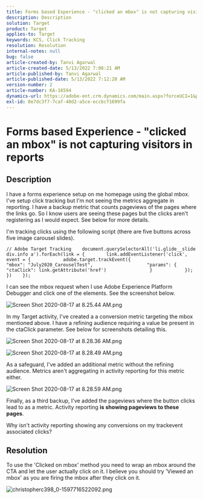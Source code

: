 ```yaml
---
title: Forms based Experience - "clicked an mbox" is not capturing visitors in reports
description: Description
solution: Target
product: Target
applies-to: Target
keywords: KCS, Click Tracking
resolution: Resolution
internal-notes: null
bug: false
article-created-by: Tanvi Agarwal
article-created-date: 5/13/2022 7:08:21 AM
article-published-by: Tanvi Agarwal
article-published-date: 5/13/2022 7:12:28 AM
version-number: 2
article-number: KA-16594
dynamics-url: https://adobe-ent.crm.dynamics.com/main.aspx?forceUCI=1&pagetype=entityrecord&etn=knowledgearticle&id=590e9573-8bd2-ec11-a7b5-00224809c27a
exl-id: 0e7dc3f7-7caf-40d2-a5ce-eccbcf1699fa
---
```

# Forms based Experience - "clicked an mbox" is not capturing visitors in reports

## Description


I have a forms experience setup on me homepage using the global mbox. I've setup click tracking but I'm not seeing the metrics aggregate in reporting. I have a backup metric that counts pageviews of the pages where the links go. So I know users are seeing these pages but the clicks aren't registering as I would expect. See below for more details.





I'm tracking clicks using the following script (there are five buttons across five image carousel slides).




```
// Adobe Target Tracking    document.querySelectorAll('li.glide__slide div.info a').forEach(link = {        link.addEventListener('click', event = {            adobe.target.trackEvent({                    "mbox": "July2020_CarouselTest",                    "params": {                    "ctaClick": link.getAttribute('href')                }            });        })    });
```




I can see the mbox request when I use Adobe Experience Platform Debugger and click one of the elements. See the screenshot below.



![Screen Shot 2020-08-17 at 8.25.44 AM.png](https://experienceleaguecommunities.adobe.com/t5/image/serverpage/image-id/26222i8EFBFA8432501D9E/image-size/medium?v=1.0&amp;px=400 "Screen Shot 2020-08-17 at 8.25.44 AM.png")



In my Target activity, I've created a a conversion metric targeting the mbox mentioned above. I have a refining audience requiring a value be present in the ctaClick parameter. See below for screenshots detailing this.



![Screen Shot 2020-08-17 at 8.28.36 AM.png](https://experienceleaguecommunities.adobe.com/t5/image/serverpage/image-id/26225i9E8B86819537BB25/image-size/medium?v=1.0&amp;px=400 "Screen Shot 2020-08-17 at 8.28.36 AM.png")

![Screen Shot 2020-08-17 at 8.28.49 AM.png](https://experienceleaguecommunities.adobe.com/t5/image/serverpage/image-id/26223i6D9AAA0A81236A58/image-size/medium?v=1.0&amp;px=400 "Screen Shot 2020-08-17 at 8.28.49 AM.png")







As a safeguard, I've added an additional metric without the refining audience. Metrics aren't aggregating in activity reporting for this metric either.



![Screen Shot 2020-08-17 at 8.28.59 AM.png](https://experienceleaguecommunities.adobe.com/t5/image/serverpage/image-id/26224iFF036B11B2E932FC/image-size/medium?v=1.0&amp;px=400 "Screen Shot 2020-08-17 at 8.28.59 AM.png")



Finally, as a third backup, I've added the pageviews where the button clicks lead to as a metric. Activity reporting <b>is showing pageviews to these pages</b>.



Why isn't activity reporting showing any conversions on my trackevent associated clicks?


## Resolution




To use the 'Clicked on mbox' method you need to wrap an mbox around the CTA and let the user actually click on it. I believe you should try 'Viewed an mbox' as you are firing the mbox after they click on it.



![christopherc398_0-1597716522092.png](https://experienceleaguecommunities.adobe.com/t5/image/serverpage/image-id/26237i01409F8DF7D2F948/image-size/medium?v=1.0&amp;px=400)
